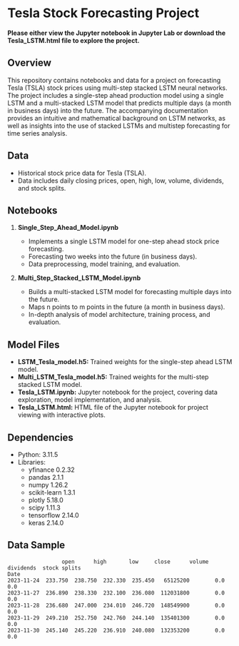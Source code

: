 # Tesla Stock Forecasting Project

**Please either view the Jupyter notebook in Jupyter Lab or download the Tesla_LSTM.html file to explore the project.**

## Overview

This repository contains notebooks and data for a project on forecasting Tesla (TSLA) stock prices using multi-step stacked LSTM neural networks. The project includes a single-step ahead production model using a single LSTM and a multi-stacked LSTM model that predicts multiple days (a month in business days) into the future. The accompanying documentation provides an intuitive and mathematical background on LSTM networks, as well as insights into the use of stacked LSTMs and multistep forecasting for time series analysis.

## Data
- Historical stock price data for Tesla (TSLA).
- Data includes daily closing prices, open, high, low, volume, dividends, and stock splits.

## Notebooks

1. **Single_Step_Ahead_Model.ipynb**
   - Implements a single LSTM model for one-step ahead stock price forecasting.
   - Forecasting two weeks into the future (in business days).
   - Data preprocessing, model training, and evaluation.

2. **Multi_Step_Stacked_LSTM_Model.ipynb**
   - Builds a multi-stacked LSTM model for forecasting multiple days into the future.
   - Maps n points to m points in the future (a month in business days).
   - In-depth analysis of model architecture, training process, and evaluation.

## Model Files
- **LSTM_Tesla_model.h5:** Trained weights for the single-step ahead LSTM model.
- **Multi_LSTM_Tesla_model.h5:** Trained weights for the multi-step stacked LSTM model.
- **Tesla_LSTM.ipynb:** Jupyter notebook for the project, covering data exploration, model implementation, and analysis.
- **Tesla_LSTM.html:** HTML file of the Jupyter notebook for project viewing with interactive plots.

## Dependencies

- Python: 3.11.5
- Libraries:
  - yfinance 0.2.32
  - pandas 2.1.1
  - numpy 1.26.2
  - scikit-learn 1.3.1
  - plotly 5.18.0
  - scipy 1.11.3
  - tensorflow 2.14.0
  - keras 2.14.0

## Data Sample

```plaintext
                 open      high       low     close      volume  dividends  stock splits
Date                                                                                     
2023-11-24  233.750  238.750  232.330  235.450   65125200        0.0          0.0
2023-11-27  236.890  238.330  232.100  236.080  112031800        0.0          0.0
2023-11-28  236.680  247.000  234.010  246.720  148549900        0.0          0.0
2023-11-29  249.210  252.750  242.760  244.140  135401300        0.0          0.0
2023-11-30  245.140  245.220  236.910  240.080  132353200        0.0          0.0
